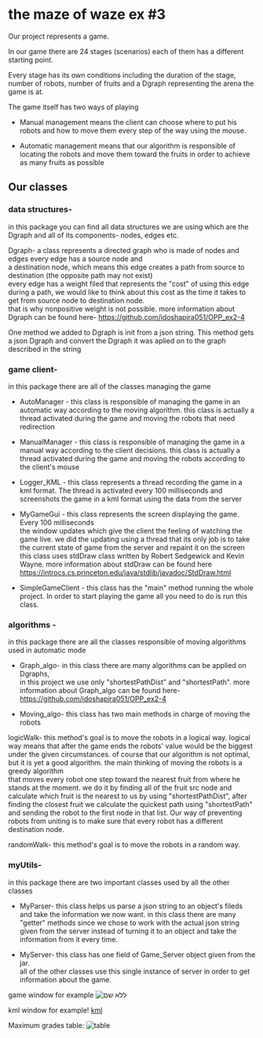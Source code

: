 # the maze of waze ex #3 
  
Our project represents a game. 
  
In our game there are 24 stages (scenarios) each of them has a different starting point. 
  
Every stage has its own conditions including the duration of the stage, number of robots, number of fruits and a Dgraph representing the arena the game is at. 
  
The game itself has two ways of playing 
  
* Manual management means the client can choose where to put his robots and how to move them every step of the way using the mouse. 
  
* Automatic management means that our algorithm is responsible of locating the robots and 
move them toward the fruits in order to achieve as many fruits as possible 
  
## Our classes 
  
 ### data structures-  
in this package you can find all data structures we are using which are the Dgraph and all of its components- nodes, edges etc. 
  
Dgraph- a class represents a directed graph who is made of nodes and edges every edge has a source node and  
a destination node, which means this edge creates a path from source to destination (the opposite path may not exist)  
every edge has a weight filed that represents the "cost" of using this edge during a path, 
we would like to think about this cost as the time it takes to get from source node to destination node.  
that is why nonpositive weight is not possible. 
more information about Dgraph can be found here- https://github.com/idoshapira051/OPP_ex2-4 

One method we added to Dgraph is init from a json string. This method gets a json Dgraph and convert the Dgraph it was aplied on to the graph described in the string
  
  ### game client- 
in this package there are all of the classes managing the game 
  
* AutoManager - this class is responsible of managing the game in an automatic way according to the moving algorithm. this class is actually a thread activated during the game and moving the robots that need redirection 
  
* ManualManager - this class is responsible of managing the game in a manual way according to the client decisions. this class is actually a thread activated during the game and moving the robots according to the client's mouse 
  
* Logger_KML - this class represents a thread recording the game in a kml format. The thread is activated every 100 milliseconds 
and screenshots the game in a kml format using the data from the server  
  
* MyGameGui - this class represents the screen displaying the game. Every 100 milliseconds  
the window updates which give the client the feeling of watching the game live. 
we did the updating using a thread that its only job is to take the current state of game from the server and repaint it on the screen 
this class uses stdDraw class written by Robert Sedgewick and Kevin Wayne. more information about stdDraw can be found here https://introcs.cs.princeton.edu/java/stdlib/javadoc/StdDraw.html 
  
* SimpleGameClient - this class has the "main" method running the whole project. In order to start playing the game all you need to do is run this class. 
  
###  algorithms - 
in this package there are all the classes responsible of moving algorithms used in automatic mode 
  
* Graph_algo- in this class there are many algorithms can be applied on Dgraphs,  
in this project we use only "shortestPathDist" and "shortestPath". more information about Graph_algo can be found here- https://github.com/idoshapira051/OPP_ex2-4 
  
* Moving_algo- this class has two main methods in charge of moving the robots 
  
logicWalk- this method's goal is to move the robots in a logical way. 
logical way means that after the game ends the robots' value would be the biggest under the given circumstances. 
of course that our algorithm is not optimal, but it is yet a good algorithm. 
the main thinking of moving the robots is a greedy algorithm  
that moves every robot one step toward the nearest fruit from where he stands at the moment. 
we do it by finding all of the fruit src node and calculate which fruit is the nearest to us 
by using "shortestPathDist", after finding the closest fruit we calculate the quickest path 
using "shortestPath" and sending the robot to the first node in that list. 
Our way of preventing robots from uniting is to make sure that every robot has a different destination node. 
  
randomWalk- this method's goal is to move the robots in a random way. 
     
### myUtils- 
in this package there are two important classes used by all the other classes 
  
* MyParser- this class helps us parse a json string to an object's fileds and take the information we now want. 
in this class there are many "getter" methods since we chose to work with the actual json string given from the server instead of turning it to an object and take the information from it every time. 
  
* MyServer- this class has one field of Game_Server object given from the jar.  
all of the other classes use this single instance of server in order to get information about the game. 
   
 game window for example
 ![ללא שם](https://user-images.githubusercontent.com/57194044/72616158-f9355900-393e-11ea-89b7-5995426a5860.jpg)
 
 kml window for example!
 [kml](https://user-images.githubusercontent.com/57194044/72667269-9ae1a680-3a22-11ea-9c19-16c929f035cf.jpg)


Maximum grades table:
![table](https://user-images.githubusercontent.com/57194044/72668093-c1f0a600-3a2b-11ea-875c-ed64c28d3fcb.jpg)
